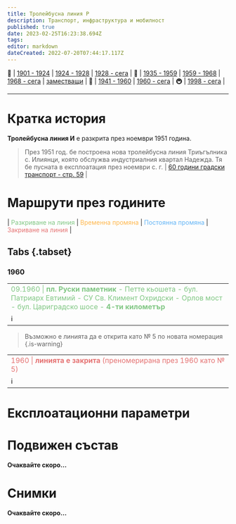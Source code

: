 ```yaml
---
title: Тролейбусна линия Р
description: Транспорт, инфраструктура и мобилност
published: true
date: 2023-02-25T16:23:38.694Z
tags: 
editor: markdown
dateCreated: 2022-07-20T07:44:17.117Z
---
```


🚋 | [1901 - 1924](/bg/public-transport/tram-routes-1901-1924) | [1924 - 1928](/bg/public-transport/tram-routes-1924-1928) | [1928 - сега](/bg/public-transport/tram-routes-1928-sega) | 🚌 | [1935 - 1959](/bg/public-transport/bus-routes-1935-1959) | [1959 - 1968](/bg/public-transport/bus-routes-1959-1968) | [1968 - сега](/bg/public-transport/bus-routes-1968-sega) | [заместващи](/bg/public-transport/bus-routes-replacement-services) | 🚎 | [1941 - 1960](/bg/public-transport/trolleybus-routes-1941-1960) | [1960 - сега](/bg/public-transport/trolleybus-routes-1960-sega) | 🚇 | [1998 - сега](/bg/public-transport/metro-routes) |

---
# Кратка история

**Тролейбусна линия И** е разкрита през ноември 1951 година. 

> През 1951 год. бе построена нова тролейбусна линия Триъгълника с. Илиянци, която обслужва индустриалния квартал Надежда. Тя бе пусната в експлоатация през ноември с. г. | [60 години градски транспорт - стр. 59](http://trinmo.org/bg/literature/anniversary/60-years-public-transport#%D1%81%D1%82%D1%80-59) |


# Маршрути през годините
| <span style="color:#81C784">Разкриване на линия</span> | <span style="color:#FFB74D">Временна промяна</span> | <span style="color:#64B5F6">Постоянна промяна</span> | <span style="color:#E57373">Закриване на линия</span> |


## Tabs {.tabset}

### 1960
<table style="width:100%"><tr><td><span style="color:#81C784">09.1960 |<b> пл. Руски паметник</b> - Петте кьошета - бул. Патриарх Евтимий - СУ Св. Климент Охридски - Орлов мост - бул. Цариградско шосе - <b>4-ти километър</b></span><br></td></tr><tr><td>ℹ️ <b><a href=""></a></b></td></tr></table>

> Възможно е линията да е открита като № 5 по новата номерация
{.is-warning}


<table style="width:100%"><tr><td><span style="color:#E57373">1960 |<b> линията е закрита</b> (преномерирана през 1960 като № 5)</span></td></tr><tr><td>ℹ️ <b><a href=""></a></b></td></tr></table>




# Експлоатационни параметри

# **Подвижен състав**

**Очаквайте скоро…**

# Снимки

**Очаквайте скоро…**